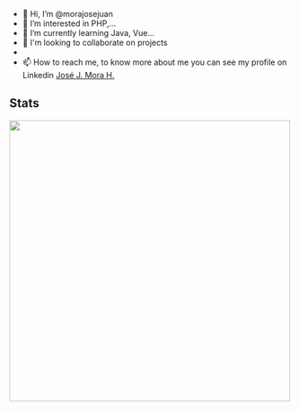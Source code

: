 - 👋 Hi, I’m @morajosejuan
- 👀 I’m interested in PHP,...
- 🌱 I’m currently learning Java, Vue...
- 💞️ I'm looking to collaborate on projects
- <div class="badge-base LI-profile-badge" data-locale="es_ES" data-size="medium" data-theme="dark" data-type="VERTICAL" data-vanity="morajosejuan" data-version="v1">
- 📫 How to reach me, to know more about me you can see my profile on Linkedin <a class="badge-base__link LI-simple-link" href="https://co.linkedin.com/in/morajosejuan?trk=profile-badge" target="_blank"> José J. Mora H.</a></div>

<!---
morajosejuan/morajosejuan is a ✨ special ✨ repository because its `README.md` (this file) appears on your GitHub profile.
You can click the Preview link to take a look at your changes.
--->
## Stats
<img src = "https://github-readme-stats.vercel.app/api?username=morajosejuan&show_icons=true&theme=dark" width = 500 style="display: flex">


              
